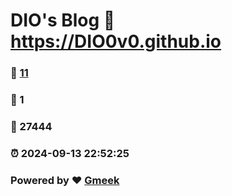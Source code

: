 # DIO's Blog :link: https://DIO0v0.github.io 
### :page_facing_up: [11](https://DIO0v0.github.io/tag.html) 
### :speech_balloon: 1 
### :hibiscus: 27444 
### :alarm_clock: 2024-09-13 22:52:25 
### Powered by :heart: [Gmeek](https://github.com/Meekdai/Gmeek)
